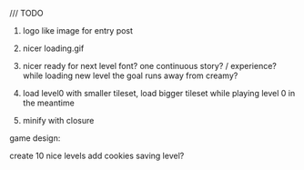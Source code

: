 

/// TODO

1.    logo like image for entry post

4. nicer loading.gif

5. nicer ready for next level font? one continuous story? / experience? 
   while loading new level the goal runs away from creamy?

6. load level0 with smaller tileset, load bigger tileset while playing level 0 in the meantime

7. minify with closure



game design:

create 10 nice levels
add cookies saving level?

